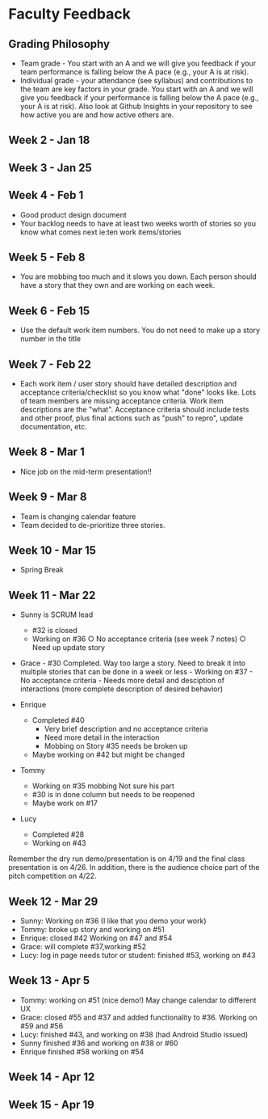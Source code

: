 # Faculty Feedback #

## Grading Philosophy ##
- Team grade - You start with an A and we will give you feedback if your team performance is falling below the A pace (e.g., your A is at risk).
- Individual grade - your attendance (see syllabus) and contributions to the team are key factors in your grade.  You start with an A and we will give you feedback if your performance is falling below the A pace (e.g., your A is at risk).  Also look at Github Insights in your repository to see how active you are and how active others are.

## Week 2 - Jan 18 ##

## Week 3 - Jan 25 ##

## Week 4 - Feb 1 ##
- Good product design document
- Your backlog needs to have at least two weeks worth of stories so you know what comes next ie:ten work items/stories

## Week 5 - Feb 8 ##
 - You are mobbing too much and it slows you down. Each person should have a story that they own and are working on each week.
## Week 6 - Feb 15 ##

- Use the default work item numbers. You do not need to make up a story number in the title

## Week 7 - Feb 22 ##
- Each work item / user story should have detailed description and acceptance criteria/checklist so you know what "done" looks like. Lots of team members
are missing acceptance criteria. Work item descriptions are the "what".  Acceptance criteria should include tests and other proof, plus final actions such as "push"
to repro", update documentation, etc.

## Week 8 - Mar 1 ##

-  Nice job on the mid-term presentation!!

## Week 9 - Mar 8 ##
- Team is changing calendar feature
- Team decided to de-prioritize three stories. 
## Week 10 - Mar 15 ##
- Spring Break
## Week 11 - Mar 22 ##

- Sunny is SCRUM lead
	- #32 is closed
	- Working on #36
		○ No acceptance criteria (see week 7 notes)
		○ Need up update story
- Grace
		 - #30 Completed. Way too large a story. Need to break it into multiple stories that can be done in a week or less
		 - Working on #37
		  - No acceptance criteria
			 - Needs more detail and desciption of interactions (more complete description of desired behavior)
- Enrique
	- Completed #40
		- Very brief description and no acceptance criteria
		- Need more detail in the interaction
		- Mobbing on Story #35 needs be broken up
	 - Maybe working on #42 but might be changed
				
- Tommy
	- Working on #35 mobbing Not sure his part
	- #30 is in done column but needs to be reopened
	- Maybe work on #17
- Lucy
	- Completed #28
	- Working on #43
	
Remember the dry run demo/presentation is on 4/19 and the final class presentation is on 4/26. In addition, there is the audience choice part of the pitch competition on 4/22.

## Week 12 - Mar 29 ##

- Sunny:  Working on #36 (I like that you demo your work)
- Tommy: broke up story  and working  on #51
- Enrique: closed #42  Working on  #47 and #54 
- Grace: will complete #37,working #52
- Lucy: log in page needs tutor or student: finished #53,  working on #43

## Week 13 - Apr 5 ##

- Tommy: working on #51 (nice demo!) May change calendar to different UX
- Grace: closed #55 and #37 and added functionality to #36.  Working on #59 and #56
- Lucy: finished #43, and working on #38 (had Android Studio issued)
- Sunny finished   #36 and working on #38 or #60
- Enrique finished #58 working on #54


## Week 14 - Apr 12 ##

## Week 15 - Apr 19 ##
